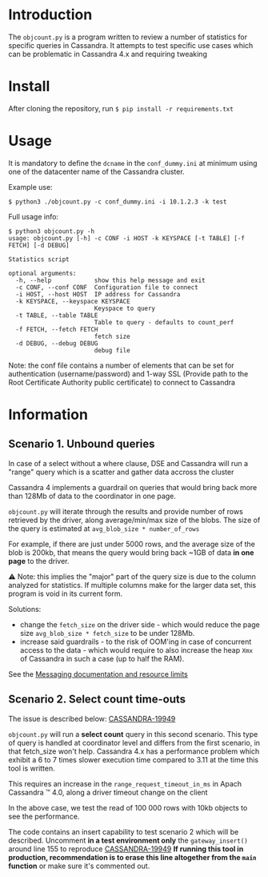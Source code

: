 # Introduction

The `objcount.py` is a program written to review a number of statistics for specific queries in Cassandra.
It attempts to test specific use cases which can be problematic in Cassandra 4.x and requiring tweaking

# Install
After cloning the repository, run
`$ pip install -r requirements.txt`

# Usage
It is mandatory to define the `dcname` in the `conf_dummy.ini` at minimum using one of the datacenter name of the Cassandra cluster.

Example use:
```
$ python3 ./objcount.py -c conf_dummy.ini -i 10.1.2.3 -k test
```

Full usage info:
```
$ python3 objcount.py -h
usage: objcount.py [-h] -c CONF -i HOST -k KEYSPACE [-t TABLE] [-f FETCH] [-d DEBUG]

Statistics script

optional arguments:
  -h, --help            show this help message and exit
  -c CONF, --conf CONF  Configuration file to connect
  -i HOST, --host HOST  IP address for Cassandra
  -k KEYSPACE, --keyspace KEYSPACE
                        Keyspace to query
  -t TABLE, --table TABLE
                        Table to query - defaults to count_perf
  -f FETCH, --fetch FETCH
                        fetch size
  -d DEBUG, --debug DEBUG
                        debug file
```

Note: the conf file contains a number of elements that can be set for authentication (username/password) and 1-way SSL (Provide path to the Root Certificate Authority public certificate) to connect to Cassandra

# Information

## Scenario 1. Unbound queries

In case of a select without a where clause, DSE and Cassandra will run a "range" query which is a scatter and gather data accross the cluster

Cassandra 4 implements a guardrail on queries that would bring back more than 128Mb of data to the coordinator in one page.

`objcount.py` will iterate through the results and provide number of rows retrieved by the driver, along average/min/max size of the blobs.
The size of the query is estimated at `avg_blob_size * number_of_rows`

For example, if there are just under 5000 rows, and the average size of the blob is 200kb, that means the query would bring back ~1GB of data **in one page** to the driver.

 :warning: Note: this implies the "major" part of the query size is due to the column analyzed for statistics. If multiple columns make for the larger data set, this program is void in its current form.

Solutions:
- change the `fetch_size` on the driver side - which would reduce the page size `avg_blob_size * fetch_size` to be under 128Mb.
- increase said guardrails - to the risk of OOM'ing in case of concurrent access to the data - which would require to also increase the heap `Xmx` of Cassandra in such a case (up to half the RAM).

See the [Messaging documentation and resource limits](https://cassandra.apache.org/doc/4.0/cassandra/new/messaging.html#resource-limits-on-queued-messages)

## Scenario 2. Select count time-outs

The issue is described below:
[CASSANDRA-19949](https://issues.apache.org/jira/browse/CASSANDRA-19949)

`objcount.py` will run a **select count** query in this second scenario. This type of query is handled at coordinator level and differs from the first scenario, in that fetch_size won't help.
Cassandra 4.x has a performance problem which exhibit a 6 to 7 times slower execution time compared to 3.11 at the time this tool is written.

This requires an increase in the `range_request_timeout_in_ms` in Apach Cassandra ™️ 4.0, along a driver timeout change on the client

In the above case, we test the read of 100 000 rows with 10kb objects to see the performance.

The code contains an insert capability to test scenario 2 which will be described.
Uncomment **in a test environment only** the `gateway_insert()` around line 155 to reproduce [CASSANDRA-19949](https://issues.apache.org/jira/browse/CASSANDRA-19949)
**If running this tool in production, recommendation is to erase this line altogether from the `main` function** or make sure it's commented out.

